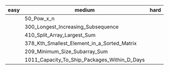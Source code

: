 | easy | medium                                       | hard |
| ---- | -------------------------------------------- | ---- |
|      | 50_Pow_x_n                                   |      |
|      | 300_Longest_Increasing_Subsequence           |      |
|      | 410_Split_Array_Largest_Sum                  |      |
|      | 378_Kth_Smallest_Element_in_a_Sorted_Matrix  |      |
|      | 209_Minimum_Size_Subarray_Sum                |      |
|      | 1011_Capacity_To_Ship_Packages_Within_D_Days |      |

